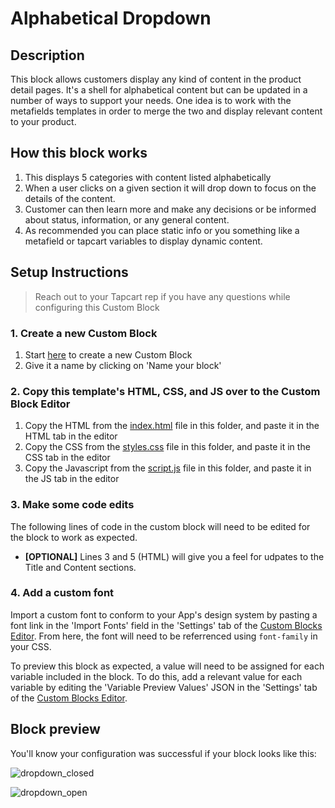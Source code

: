 # Alphabetical Dropdown

## Description
This block allows customers display any kind of content in the product detail pages. It's a shell for alphabetical content but can be updated in a number of ways to support your needs. One idea is to work with the metafields templates in order to merge the two and display relevant content to your product. 

## How this block works
1. This displays 5 categories with content listed alphabetically
2. When a user clicks on a given section it will drop down to focus on the details of the content.
3. Customer can then learn more and make any decisions or be informed about status, information, or any general content.
4. As recommended you can place static info or you something like a metafield or tapcart variables to display dynamic content.

## Setup Instructions
> Reach out to your Tapcart rep if you have any questions while configuring this Custom Block

### 1. Create a new Custom Block
1. Start [here](https://app.tapcart.com/custom-blocks) to create a new Custom Block
2. Give it a name by clicking on 'Name your block'

### 2. Copy this template's HTML, CSS, and JS over to the Custom Block Editor
1. Copy the HTML from the [index.html](#) file in this folder, and paste it in the HTML tab in the editor
2. Copy the CSS from the [styles.css](#) file in this folder, and paste it in the CSS tab in the editor
3. Copy the Javascript from the [script.js](#) file in this folder, and paste it in the JS tab in the editor

### 3. Make some code edits
The following lines of code in the custom block will need to be edited for the block to work as expected. 

- **[OPTIONAL]** Lines 3 and 5 (HTML) will give you a feel for udpates to the Title and Content sections.

### 4. Add a custom font
Import a custom font to conform to your App's design system by pasting a font link in the 'Import Fonts' field in the 'Settings' tab of the [Custom Blocks Editor](https://app.tapcart.com/custom-blocks). From here, the font will need to be referrenced using `font-family` in your CSS.

To preview this block as expected, a value will need to be assigned for each variable included in the block. To do this, add a relevant value for each variable by editing the 'Variable Preview Values' JSON in the 'Settings' tab of the [Custom Blocks Editor](https://ap.tapcart.com/custom-blocks).

## Block preview
You'll know your configuration was successful if your block looks like this:

![dropdown_closed](https://user-images.githubusercontent.com/122114430/233478635-f8c46b80-14ee-4c93-9934-6e7796951286.png)

![dropdown_open](https://user-images.githubusercontent.com/122114430/233478653-3d597ff3-5e7a-4a36-8879-09f17c60eed7.png)

